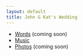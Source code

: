 ```yaml
---
layout: default
title: John & Kat's Wedding
---
```


* [Words](#) (coming soon)
* [Music](music.html)
* [Photos](#) (coming soon)
